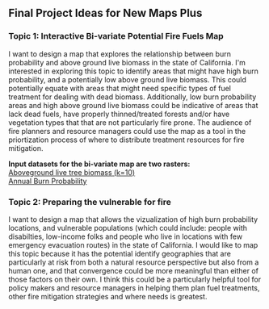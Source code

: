 ## Final Project Ideas for New Maps Plus
### **Topic 1: Interactive Bi-variate Potential Fire Fuels Map**  
I want to design a map that explores the relationship between burn probability and above ground live biomass in the state of California. I'm interested in exploring this topic to identify areas that might have high burn probability, and a potentially low above ground live biomass. This could potentially equate with areas that might need specific types of fuel treatment for dealing with dead biomass. Additionally, low burn probability areas and high above ground live biomass could be indicative of areas that lack dead fuels, have properly thinned/treated forests and/or have vegetation types that that are not particularly fire prone. The audience of fire planners and resource managers could use the map as a tool in the priortization process of where to distribute treatment resources for fire mitigation.  

**Input datasets for the bi-variate map are two rasters:**  
[Aboveground live tree biomass (k=10)](https://lemma.forestry.oregonstate.edu/projects/ca-biomass)  
[Annual Burn Probability](https://storymaps.arcgis.com/stories/32de73f1cfb040c79f80c189ccefe061)  

### **Topic 2: Preparing the vulnerable for fire**  
I want to design a map that allows the vizualization of high burn probability locations, and vulnerable populations (which could include: people with disabilties, low-income folks and people who live in locations with few emergency evacuation routes) in the state of California. I would like to map this topic because it has the potential identify geographies that are particularly at risk from both a natural resource perspective but also from a human one, and that convergence could be more meaningful than either of those factors on their own. I think this could be a particularly helpful tool for policy makers and resource managers in helping them plan fuel treatments, other fire mitigation strategies and where needs is greatest.